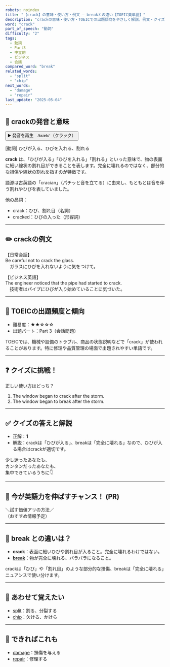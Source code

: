 ```yaml
---
robots: noindex
title: "【crack】の意味・使い方・例文 ― breakとの違い【TOEIC英単語】"
description: "crackの意味・使い方・TOEICでの出題傾向をやさしく解説。例文・クイズ付きでbreakとの違いもわかりやすく学べます。"
word: "crack"
part_of_speech: "動詞"
difficulty: "2"
tags:
  - 動詞
  - Part3
  - 中立的
  - ビジネス
  - 会議
compared_word: "break"
related_words:
  - "split"
  - "chip"
next_words:
  - "damage"
  - "repair"
last_update: "2025-05-04"
---
```


## 🔰 crackの発音と意味

<button class="play-audio" onclick="playTTS('crack')">
  <span class="play-audio-main">
    ▶️ 発音を再生　/kræk/
  </span>
  <span class="play-audio-sub">
    （クラック）
  </span>
</button>

[動詞] ひびが入る、ひびを入れる、割れる

**crack** は、「ひびが入る」「ひびを入れる」「割れる」といった意味で、物の表面に細い線状の割れ目ができることを表します。完全に壊れるのではなく、部分的な損傷や線状の割れを指すのが特徴です。

語源は古英語の「cracian」（パチッと音を立てる）に由来し、もともとは音を伴う割れやひびを表していました。

他の品詞：  
- crack：ひび、割れ目（名詞）
- cracked：ひびの入った（形容詞）

---

## ✏️ crackの例文

【日常会話】  
Be careful not to crack the glass.  
　ガラスにひびを入れないように気をつけて。

【ビジネス英語】  
The engineer noticed that the pipe had started to crack.  
　技術者はパイプにひびが入り始めていることに気づいた。

---

## 🎯 TOEICの出題頻度と傾向

- 難易度：★★☆☆☆
- 出題パート：Part 3（会話問題）

TOEICでは、機械や設備のトラブル、商品の状態説明などで「crack」が使われることがあります。特に修理や品質管理の場面で出題されやすい単語です。

---

## ❓ クイズに挑戦！

正しい使い方はどっち？

1. The window began to crack after the storm.  
2. The window began to break after the storm.

---

## ✅ クイズの答えと解説

- 正解：**1**
- 解説：crackは「ひびが入る」、breakは「完全に壊れる」なので、ひびが入る場合はcrackが適切です。

少し迷ったあなたも、  
カンタンだったあなたも、  
集中できているうちに👇️

---

## 🚀 今が英語力を伸ばすチャンス！ (PR)

<div class="info-center">
＼試す価値アリの方法／<br>  
（おすすめ情報予定）
</div>

---

## 🤔  break との違いは？

- **crack**：表面に細いひびや割れ目が入ること。完全に壊れるわけではない。
- **[break](/word/break)**：物が完全に壊れる、バラバラになること。

crackは「ひび」や「割れ目」のような部分的な損傷、breakは「完全に壊れる」ニュアンスで使い分けます。

---

## 🧩 あわせて覚えたい

- [split](/word/split)：割る、分裂する
- [chip](/word/chip)：欠ける、かけら

---

## 📖 できればこれも

- [damage](/word/damage)：損傷を与える
- [repair](/word/repair)：修理する

<!-- cvid: aid38_bid19 -->
